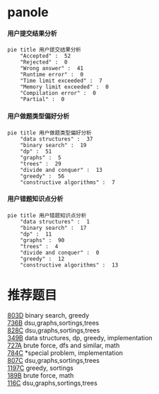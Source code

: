# panole

<!-- tabs:start -->



#### **用户提交结果分析**

```mermaid
pie title 用户提交结果分析
    "Accepted" :  52
    "Rejected" :  0
    "Wrong answer" :  41
    "Runtime error" :  0
    "Time limit exceeded" :  7
    "Memory limit exceeded" :  0
    "Compilation error" :  0
    "Partial" :  0
```

#### **用户做题类型偏好分析**

```mermaid
pie title 用户做题类型偏好分析
    "data structures" :  37
    "binary search" :  19
    "dp" :  51
    "graphs" :  5
    "trees" :  29
    "divide and conquer" :  13
    "greedy" :  56
    "constructive algorithms" :  7
```
#### **用户错题知识点分析**

```mermaid
pie title 用户错题知识点分析
    "data structures" :  1
    "binary search" :  17
    "dp" :  11
    "graphs" :  90
    "trees" :  4
    "divide and conquer" :  0
    "greedy" :  12
    "constructive algorithms" :  13
```



<!-- tabs:end -->
# 推荐题目
[803D](https://codeforces.com/contest/803/problem/D)		binary search,
                        greedy		  
[736B](https://codeforces.com/contest/736/problem/B)		dsu,graphs,sortings,trees		  
[828C](https://codeforces.com/contest/828/problem/C)		dsu,graphs,sortings,trees		  
[349B](https://codeforces.com/contest/349/problem/B)		data structures,
                        dp,
                        greedy,
                        implementation		  
[727A](https://codeforces.com/contest/727/problem/A)		brute force,
                        dfs and similar,
                        math		  
[784C](https://codeforces.com/contest/784/problem/C)		*special problem,
                        implementation		  
[807C](https://codeforces.com/contest/807/problem/C)		dsu,graphs,sortings,trees		  
[1197C](https://codeforces.com/contest/1197/problem/C)		greedy,
                        sortings		  
[189B](https://codeforces.com/contest/189/problem/B)		brute force,
                        math		  
[116C](https://codeforces.com/contest/116/problem/C)		dsu,graphs,sortings,trees		  
